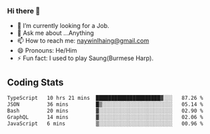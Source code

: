 ### Hi there 👋

- 🔭 I’m currently looking for a Job.
- 💬 Ask me about ...Anything
- 📫 How to reach me: naywinlhaing@gmail.com
- 😄 Pronouns: He/Him
- ⚡ Fun fact: I used to play Saung(Burmese Harp).


## Coding Stats
<!--START_SECTION:waka-->

```txt
TypeScript   10 hrs 21 mins  █████████████████████▓░░░   87.26 %
JSON         36 mins         █▒░░░░░░░░░░░░░░░░░░░░░░░   05.14 %
Bash         20 mins         ▓░░░░░░░░░░░░░░░░░░░░░░░░   02.90 %
GraphQL      14 mins         ▓░░░░░░░░░░░░░░░░░░░░░░░░   02.06 %
JavaScript   6 mins          ▒░░░░░░░░░░░░░░░░░░░░░░░░   00.96 %
```

<!--END_SECTION:waka-->
